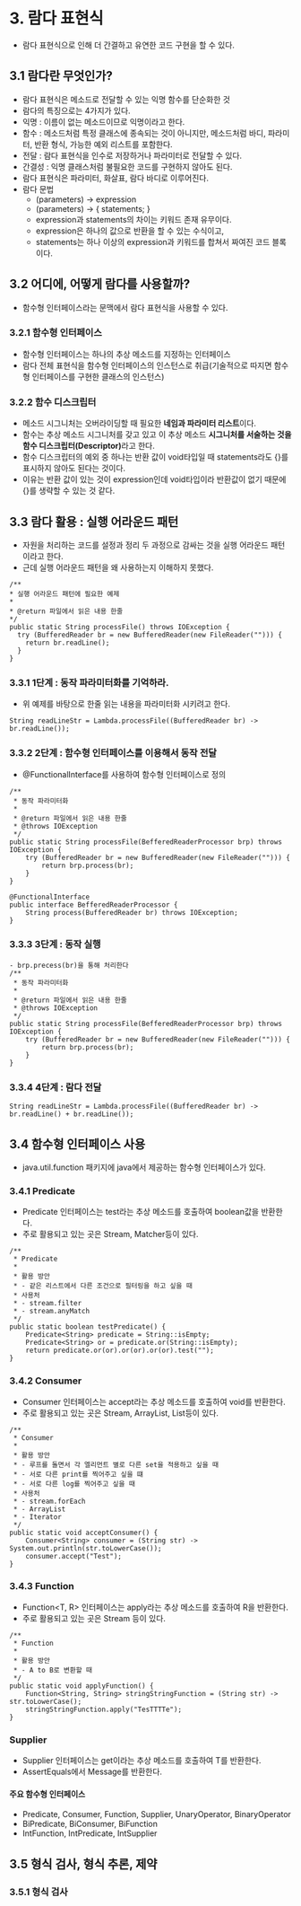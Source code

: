 # 3. 람다 표현식
- 람다 표현식으로 인해 더 간결하고 유연한 코드 구현을 할 수 있다.
## 3.1 람다란 무엇인가?
- 람다 표현식은 메소드로 전달할 수 있는 익명 함수를 단순화한 것
- 람다의 특징으로는 4가지가 있다.
- 익명 : 이름이 없는 메소드이므로 익명이라고 한다.
- 함수 : 메소드처럼 특정 클래스에 종속되는 것이 아니지만, 메소드처럼 바디, 파라미터, 반환 형식, 가능한 예외 리스트를 포함한다.
- 전달 : 람다 표현식을 인수로 저장하거나 파라미터로 전달할 수 있다.
- 간결성 : 익명 클래스처럼 불필요한 코드를 구현하지 않아도 된다.
- 람다 표현식은 파라미터, 화살표, 람다 바디로 이루어진다.
- 람다 문법 
  - (parameters) -> expression
  - (parameters) -> { statements; }
  - expression과 statements의 차이는 키워드 존재 유무이다.
  - expression은 하나의 값으로 반환을 할 수 있는 수식이고,
  - statements는 하나 이상의 expression과 키워드를 합쳐서 짜여진 코드 블록이다.
## 3.2 어디에, 어떻게 람다를 사용할까?
- 함수형 인터페이스라는 문맥에서 람다 표현식을 사용할 수 있다.
### 3.2.1 함수형 인터페이스
- 함수형 인터페이스는 하나의 추상 메소드를 지정하는 인터페이스
- 람다 전체 표현식을 함수형 인터페이스의 인스턴스로 취급(기술적으로 따지면 함수형 인터페이스를 구현한 클래스의 인스턴스)
### 3.2.2 함수 디스크립터
- 메소드 시그니처는 오버라이딩할 때 필요한 <strong>네임과 파라미터 리스트</strong>이다.
- 함수는 추상 메소드 시그니처를 갖고 있고 이 추상 메소드 <strong>시그니처를 서술하는 것을 함수 디스크립터(Descriptor)</strong>라고 한다.
- 함수 디스크립터의 예외 중 하나는 반환 값이 void타입일 때 statements라도 {}를 표시하지 않아도 된다는 것이다.
- 이유는 반환 값이 있는 것이 expression인데 void타입이라 반환값이 없기 때문에 {}를 생략할 수 있는 것 같다.
## 3.3 람다 활용 : 실행 어라운드 패턴
- 자원을 처리하는 코드를 설정과 정리 두 과정으로 감싸는 것을 실행 어라운드 패턴이라고 한다.
- 근데 실행 어라운드 패턴을 왜 사용하는지 이해하지 못했다.
```
/**
* 실행 어라운드 패턴에 필요한 예제
* 
* @return 파일에서 읽은 내용 한줄
*/
public static String processFile() throws IOException {
  try (BufferedReader br = new BufferedReader(new FileReader(""))) {
    return br.readLine();
  }
}
```
### 3.3.1 1단계 : 동작 파라미터화를 기억하라.
- 위 예제를 바탕으로 한줄 읽는 내용을 파라미터화 시키려고 한다.
```
String readLineStr = Lambda.processFile((BufferedReader br) -> br.readLine());
```
### 3.3.2 2단계 : 함수형 인터페이스를 이용해서 동작 전달
- @FunctionalInterface를 사용하여 함수형 인터페이스로 정의
```
/**
 * 동작 파라미터화
 *
 * @return 파일에서 읽은 내용 한줄
 * @throws IOException
 */
public static String processFile(BefferedReaderProcessor brp) throws IOException {
    try (BufferedReader br = new BufferedReader(new FileReader(""))) {
        return brp.process(br);
    }
}

@FunctionalInterface
public interface BefferedReaderProcessor {
    String process(BufferedReader br) throws IOException;
}
```
### 3.3.3 3단계 : 동작 실행
```
- brp.precess(br)을 통해 처리한다
/**
 * 동작 파라미터화
 *
 * @return 파일에서 읽은 내용 한줄
 * @throws IOException
 */
public static String processFile(BefferedReaderProcessor brp) throws IOException {
    try (BufferedReader br = new BufferedReader(new FileReader(""))) {
        return brp.process(br);
    }
}
```
### 3.3.4 4단계 : 람다 전달
```
String readLineStr = Lambda.processFile((BufferedReader br) -> br.readLine() + br.readLine());
```
## 3.4 함수형 인터페이스 사용
- java.util.function 패키지에 java에서 제공하는 함수형 인터페이스가 있다.
### 3.4.1 Predicate
- Predicate<T> 인터페이스는 test라는 추상 메소드를 호출하여 boolean값을 반환한다.
- 주로 활용되고 있는 곳은 Stream, Matcher등이 있다.
```
/**
 * Predicate
 * 
 * 활용 방안
 * - 같은 리스트에서 다른 조건으로 필터링을 하고 싶을 때
 * 사용처
 * - stream.filter
 * - stream.anyMatch
 */
public static boolean testPredicate() {
    Predicate<String> predicate = String::isEmpty;
    Predicate<String> or = predicate.or(String::isEmpty);
    return predicate.or(or).or(or).or(or).test("");
}
```
### 3.4.2 Consumer
- Consumer<T> 인터페이스는 accept라는 추상 메소드를 호출하여 void를 반환한다.
- 주로 활용되고 있는 곳은 Stream, ArrayList, List등이 있다.
```
/**
 * Consumer
 * 
 * 활용 방안
 * - 루프를 돌면서 각 엘리먼트 별로 다른 set을 적용하고 싶을 때
 * - 서로 다른 print를 찍어주고 싶을 떄
 * - 서로 다른 log를 찍어주고 싶을 때
 * 사용처
 * - stream.forEach
 * - ArrayList
 * - Iterator
 */
public static void acceptConsumer() {
    Consumer<String> consumer = (String str) -> System.out.println(str.toLowerCase());
    consumer.accept("Test");
}
```
### 3.4.3 Function
- Function<T, R> 인터페이스는 apply라는 추상 메소드를 호출하여 R을 반환한다.
- 주로 활용되고 있는 곳은 Stream 등이 있다.
```
/**
 * Function
 * 
 * 활용 방안
 * - A to B로 변환할 때
 */
public static void applyFunction() {
    Function<String, String> stringStringFunction = (String str) -> str.toLowerCase();
    stringStringFunction.apply("TesTTTTe");
}
```

### Supplier
- Supplier<T> 인터페이스는 get이라는 추상 메소드를 호출하여 T를 반환한다.
- AssertEquals에서 Message를 반환한다.

#### 주요 함수형 인터페이스
- Predicate, Consumer, Function, Supplier, UnaryOperator, BinaryOperator
- BiPredicate, BiConsumer, BiFunction
- IntFunction, IntPredicate, IntSupplier

## 3.5 형식 검사, 형식 추론, 제약
### 3.5.1 형식 검사